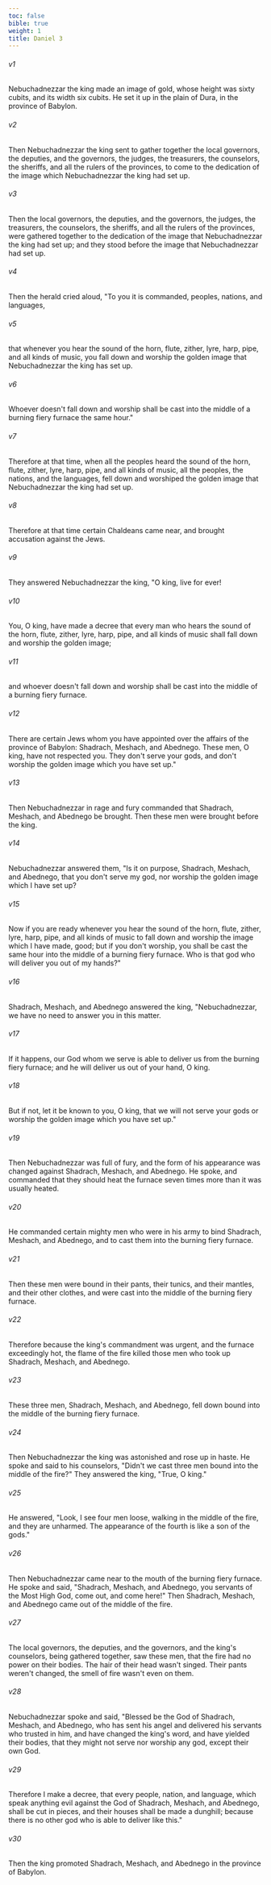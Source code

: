 ```yaml
---
toc: false
bible: true
weight: 1
title: Daniel 3
---
```




###### v1 
Nebuchadnezzar the king made an image of gold, whose height was sixty cubits, and its width six cubits. He set it up in the plain of Dura, in the province of Babylon. 

###### v2 
Then Nebuchadnezzar the king sent to gather together the local governors, the deputies, and the governors, the judges, the treasurers, the counselors, the sheriffs, and all the rulers of the provinces, to come to the dedication of the image which Nebuchadnezzar the king had set up. 

###### v3 
Then the local governors, the deputies, and the governors, the judges, the treasurers, the counselors, the sheriffs, and all the rulers of the provinces, were gathered together to the dedication of the image that Nebuchadnezzar the king had set up; and they stood before the image that Nebuchadnezzar had set up. 

###### v4 
Then the herald cried aloud, "To you it is commanded, peoples, nations, and languages, 

###### v5 
that whenever you hear the sound of the horn, flute, zither, lyre, harp, pipe, and all kinds of music, you fall down and worship the golden image that Nebuchadnezzar the king has set up. 

###### v6 
Whoever doesn't fall down and worship shall be cast into the middle of a burning fiery furnace the same hour." 

###### v7 
Therefore at that time, when all the peoples heard the sound of the horn, flute, zither, lyre, harp, pipe, and all kinds of music, all the peoples, the nations, and the languages, fell down and worshiped the golden image that Nebuchadnezzar the king had set up. 

###### v8 
Therefore at that time certain Chaldeans came near, and brought accusation against the Jews. 

###### v9 
They answered Nebuchadnezzar the king, "O king, live for ever! 

###### v10 
You, O king, have made a decree that every man who hears the sound of the horn, flute, zither, lyre, harp, pipe, and all kinds of music shall fall down and worship the golden image; 

###### v11 
and whoever doesn't fall down and worship shall be cast into the middle of a burning fiery furnace. 

###### v12 
There are certain Jews whom you have appointed over the affairs of the province of Babylon: Shadrach, Meshach, and Abednego. These men, O king, have not respected you. They don't serve your gods, and don't worship the golden image which you have set up." 

###### v13 
Then Nebuchadnezzar in rage and fury commanded that Shadrach, Meshach, and Abednego be brought. Then these men were brought before the king. 

###### v14 
Nebuchadnezzar answered them, "Is it on purpose, Shadrach, Meshach, and Abednego, that you don't serve my god, nor worship the golden image which I have set up? 

###### v15 
Now if you are ready whenever you hear the sound of the horn, flute, zither, lyre, harp, pipe, and all kinds of music to fall down and worship the image which I have made, good; but if you don't worship, you shall be cast the same hour into the middle of a burning fiery furnace. Who is that god who will deliver you out of my hands?" 

###### v16 
Shadrach, Meshach, and Abednego answered the king, "Nebuchadnezzar, we have no need to answer you in this matter. 

###### v17 
If it happens, our God whom we serve is able to deliver us from the burning fiery furnace; and he will deliver us out of your hand, O king. 

###### v18 
But if not, let it be known to you, O king, that we will not serve your gods or worship the golden image which you have set up." 

###### v19 
Then Nebuchadnezzar was full of fury, and the form of his appearance was changed against Shadrach, Meshach, and Abednego. He spoke, and commanded that they should heat the furnace seven times more than it was usually heated. 

###### v20 
He commanded certain mighty men who were in his army to bind Shadrach, Meshach, and Abednego, and to cast them into the burning fiery furnace. 

###### v21 
Then these men were bound in their pants, their tunics, and their mantles, and their other clothes, and were cast into the middle of the burning fiery furnace. 

###### v22 
Therefore because the king's commandment was urgent, and the furnace exceedingly hot, the flame of the fire killed those men who took up Shadrach, Meshach, and Abednego. 

###### v23 
These three men, Shadrach, Meshach, and Abednego, fell down bound into the middle of the burning fiery furnace. 

###### v24 
Then Nebuchadnezzar the king was astonished and rose up in haste. He spoke and said to his counselors, "Didn't we cast three men bound into the middle of the fire?" They answered the king, "True, O king." 

###### v25 
He answered, "Look, I see four men loose, walking in the middle of the fire, and they are unharmed. The appearance of the fourth is like a son of the gods." 

###### v26 
Then Nebuchadnezzar came near to the mouth of the burning fiery furnace. He spoke and said, "Shadrach, Meshach, and Abednego, you servants of the Most High God, come out, and come here!" Then Shadrach, Meshach, and Abednego came out of the middle of the fire. 

###### v27 
The local governors, the deputies, and the governors, and the king's counselors, being gathered together, saw these men, that the fire had no power on their bodies. The hair of their head wasn't singed. Their pants weren't changed, the smell of fire wasn't even on them. 

###### v28 
Nebuchadnezzar spoke and said, "Blessed be the God of Shadrach, Meshach, and Abednego, who has sent his angel and delivered his servants who trusted in him, and have changed the king's word, and have yielded their bodies, that they might not serve nor worship any god, except their own God. 

###### v29 
Therefore I make a decree, that every people, nation, and language, which speak anything evil against the God of Shadrach, Meshach, and Abednego, shall be cut in pieces, and their houses shall be made a dunghill; because there is no other god who is able to deliver like this." 

###### v30 
Then the king promoted Shadrach, Meshach, and Abednego in the province of Babylon.
